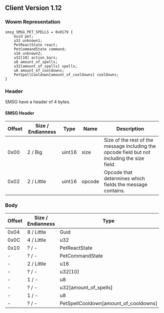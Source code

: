 ## Client Version 1.12

### Wowm Representation
```rust,ignore
smsg SMSG_PET_SPELLS = 0x0179 {
    Guid pet;
    u32 unknown1;
    PetReactState react;
    PetCommandState command;
    u16 unknown2;
    u32[10] action_bars;
    u8 amount_of_spells;
    u32[amount_of_spells] spells;
    u8 amount_of_cooldowns;
    PetSpellCooldown[amount_of_cooldowns] cooldowns;
}
```
### Header
SMSG have a header of 4 bytes.

#### SMSG Header
| Offset | Size / Endianness | Type   | Name   | Description |
| ------ | ----------------- | ------ | ------ | ----------- |
| 0x00   | 2 / Big           | uint16 | size   | Size of the rest of the message including the opcode field but not including the size field.|
| 0x02   | 2 / Little        | uint16 | opcode | Opcode that determines which fields the message contains.|
### Body
| Offset | Size / Endianness | Type | Name | Description |
| ------ | ----------------- | ---- | ---- | ----------- |
| 0x04 | 8 / Little | Guid | pet |  |
| 0x0C | 4 / Little | u32 | unknown1 |  |
| 0x10 | ? / - | PetReactState | react |  |
| - | ? / - | PetCommandState | command |  |
| - | 2 / Little | u16 | unknown2 |  |
| - | ? / - | u32[10] | action_bars |  |
| - | 1 / - | u8 | amount_of_spells |  |
| - | ? / - | u32[amount_of_spells] | spells |  |
| - | 1 / - | u8 | amount_of_cooldowns |  |
| - | ? / - | PetSpellCooldown[amount_of_cooldowns] | cooldowns |  |
